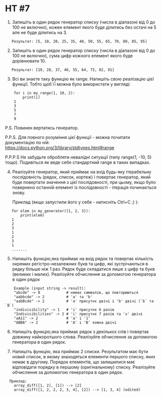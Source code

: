 # HT #7

1. Запишіть в один рядок генератор списку (числа в діапазоні від 0 до 100 не включно), кожен елемент якого буде ділитись без остачі на 5 але не буде ділитись на 3.
```   
   Результат: [5, 10, 20, 25, 35, 40, 50, 55, 65, 70, 80, 85, 95]
```
2. Запишіть в один рядок генератор списку (числа в діапазоні від 0 до 100 не включно), сума цифр кожного елемент якого буде дорівнювати 10.
```
   Результат: [19, 28, 37, 46, 55, 64, 73, 82, 91]
```
3. Всі ви знаєте таку функцію як range. 
Напишіть свою реалізацію цієї функції. 
Тобто щоб її можна було використати у вигляді:
```
    for i in my_range(1, 10, 2):
        print(i)
    1
    3
    5
    7
    9
```
   P.S. Повинен вертатись генератор.
   
   P.P.S. Для повного розуміння цієї функції - можна почитати документацію по ній: https://docs.python.org/3/library/stdtypes.html#range
   
   P.P.P.S Не забудьте обробляти невалідні ситуації (типу range(1, -10, 5) тощо). Подивіться як веде себе стандартний range в таких випадках.
   
4. Реалізуйте генератор, який приймає на вхід будь-яку ітерабельну послідовність (рядок, список, кортеж) і повертає генератор, який буде повертати значення з цієї послідовності, при цьому, якщо було повернено останній елемент із послідовності - ітерація починається знову.
   
   Приклад (якщо запустили його у себе - натисніть Ctrl+C ;) ):
```   
   for elem in my_generator([1, 2, 3]):
       print(elem)
   1
   2
   3
   1
   2
   3
   1
   .......
```   

5. Напишіть функцію,яка приймає на вхід рядок та повертає кількість окремих регістро-незалежних букв та цифр, які зустрічаються в рядку більше ніж 1 раз. Рядок буде складатися лише з цифр та букв (великих і малих). Реалізуйте обчислення за допомогою генератора в один рядок
```
    Example (input string -> result):
    "abcde" -> 0            # немає символів, що повторюються
    "aabbcde" -> 2          # 'a' та 'b'
    "aabBcde" -> 2          # 'a' присутнє двічі і 'b' двічі (`b` та `B`)
    "indivisibility" -> 1   # 'i' присутнє 6 разів
    "Indivisibilities" -> 2 # 'i' присутнє 7 разів та 's' двічі
    "aA11" -> 2             # 'a' і '1'
    "ABBA" -> 2             # 'A' і 'B' кожна двічі
```    

6. Напишіть функцію,яка приймає рядок з декількох слів і повертає довжину найкоротшого слова. Реалізуйте обчислення за допомогою генератора в один рядок.

7. Напишіть функцію, яка приймає 2 списки. Результатом має бути новий список, в якому знаходяться елементи першого списку, яких немає в другому. Порядок елементів, що залишилися має відповідати порядку в першому (оригінальному) списку. Реалізуйте обчислення за допомогою генератора в один рядок.
```
  Приклад:
    array_diff([1, 2], [1]) --> [2]
    array_diff([1, 2, 2, 2, 3, 4], [2]) --> [1, 3, 4] (edited) 
```
